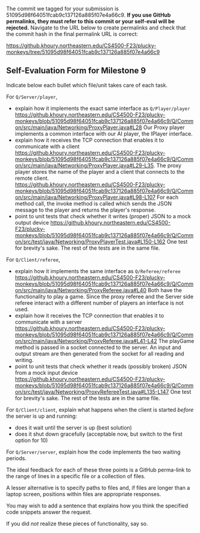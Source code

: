The commit we tagged for your submission is 51095d98f64051fcab9c137126a885f07e4a66c9.
**If you use GitHub permalinks, they must refer to this commit or your self-eval will be rejected.**
Navigate to the URL below to create permalinks and check that the commit hash in the final permalink URL is correct:

https://github.khoury.northeastern.edu/CS4500-F23/plucky-monkeys/tree/51095d98f64051fcab9c137126a885f07e4a66c9

## Self-Evaluation Form for Milestone 9

Indicate below each bullet which file/unit takes care of each task.

For `Q/Server/player`,

- explain how it implements the exact same interface as `Q/Player/player`   
https://github.khoury.northeastern.edu/CS4500-F23/plucky-monkeys/blob/51095d98f64051fcab9c137126a885f07e4a66c9/Q/Common/src/main/java/Networking/ProxyPlayer.java#L28 Our Proxy player implements a common interface
with our AI player, the IPlayer interface.
- explain how it receives the TCP connection that enables it to communicate with a client
https://github.khoury.northeastern.edu/CS4500-F23/plucky-monkeys/blob/51095d98f64051fcab9c137126a885f07e4a66c9/Q/Common/src/main/java/Networking/ProxyPlayer.java#L29-L35. The proxy player stores the name of the
player and a client that connects to the remote client.   
https://github.khoury.northeastern.edu/CS4500-F23/plucky-monkeys/blob/51095d98f64051fcab9c137126a885f07e4a66c9/Q/Common/src/main/java/Networking/ProxyPlayer.java#L98-L107 For each method call, the invoke method 
is called which sends the JSON message to the player and returns the player's response. 
- point to unit tests that check whether it writes (proper) JSON to a mock output device
https://github.khoury.northeastern.edu/CS4500-F23/plucky-monkeys/blob/51095d98f64051fcab9c137126a885f07e4a66c9/Q/Common/src/test/java/Networking/ProxyPlayerTest.java#L150-L162 One test for brevity's sake. The rest of the tests are in the same file. 

For `Q/Client/referee`,

- explain how it implements the same interface as `Q/Referee/referee`
https://github.khoury.northeastern.edu/CS4500-F23/plucky-monkeys/blob/51095d98f64051fcab9c137126a885f07e4a66c9/Q/Common/src/main/java/Networking/ProxyReferee.java#L40 Both have the functionality to play a game. 
Since the proxy referee and the Server side referee interact with a different number of players an interface is not used. 
- explain how it receives the TCP connection that enables it to communicate with a server
https://github.khoury.northeastern.edu/CS4500-F23/plucky-monkeys/blob/51095d98f64051fcab9c137126a885f07e4a66c9/Q/Common/src/main/java/Networking/ProxyReferee.java#L41-L42 The playGame method is passed in a socket
connected to the server. An input and output stream are then generated from the socket for all reading and writing. 
- point to unit tests that check whether it reads (possibly broken) JSON from a mock input device
https://github.khoury.northeastern.edu/CS4500-F23/plucky-monkeys/blob/51095d98f64051fcab9c137126a885f07e4a66c9/Q/Common/src/test/java/Networking/ProxyRefereeTest.java#L135-L147 One test for brevity's sake. The 
rest of the tests are in the same file. 

For `Q/Client/client`, explain what happens when the client is started _before_ the server is up and running:

- does it wait until the server is up (best solution)
- does it shut down gracefully (acceptable now, but switch to the first option for 10)

For `Q/Server/server`, explain how the code implements the two waiting periods. 

The ideal feedback for each of these three points is a GitHub
perma-link to the range of lines in a specific file or a collection of
files.

A lesser alternative is to specify paths to files and, if files are
longer than a laptop screen, positions within files are appropriate
responses.

You may wish to add a sentence that explains how you think the
specified code snippets answer the request.

If you did *not* realize these pieces of functionality, say so.

